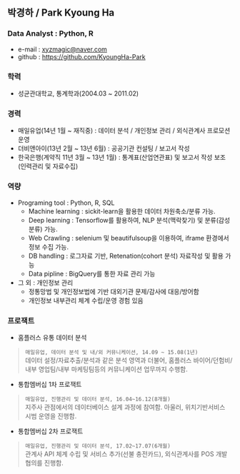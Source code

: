 ## 박경하 / Park Kyoung Ha
<!-- <img alt="깃헙 프로필 사진" src="https://avatars0.githubusercontent.com/u/31813225?s=460&v=4" width="200"> -->

### Data Analyst : Python, R
+ e-mail : xyzmagic@naver.com 
+ github : https://github.com/KyoungHa-Park

### 학력
+ 성균관대학교, 통계학과(2004.03 ~ 2011.02)

### 경력 
+ 매일유업(14년 1월 ~ 재직중) :  데이터 분석 / 개인정보 관리 / 외식관계사 프로모션 운영
+ 더비앤아이(13년 2월 ~ 13년 6월) :  공공기관 컨설팅 / 보고서 작성
+ 한국은행(계약직  11년 3월 ~ 13년 1월) : 통계표(산업연관표) 및 보고서 작성 보조(인력관리 및 자료수집)

### 역량
+ Programing tool : Python, R, SQL
  + Machine learning : sickit-learn을 활용한 데이터 차원축소/분류 가능.
  + Deep learning : Tensorflow를 활용하여, NLP 분석(맥락찾기) 및 분류(감성분류) 가능.
  + Web Crawling : selenium 및 beautifulsoup을 이용하여, iframe 환경에서 정보 수집 가능.
  + DB handling : 로그자료 기반, Retenation(cohort 분석) 자료작성 및 활용 가능
  + Data pipline : BigQuery를 통한 자료 관리 가능
+ 그 외 : 개인정보 관리
  + 정통망법 및 개인정보법에 기반 대외기관 문제/감사에 대응/방어함
  + 개인정보 내부관리 체계 수립/운영 경험 있음

### 프로잭트
+ 홈플러스 유통 데이터 분석

 > `매일유업, 데이터 분석 및 내/외 커뮤니케이션, 14.09 ~ 15.08(1년) `   
 > 데이터 설정/자료추출/분석과 같은 분석 영역과 더불어, 홈플러스 바이어/던험비/내부 영업팀/내부 마케팅팀등의 커뮤니케이션 업무까지 수행함.

+ 통합멤버십 1차 프로잭트

 > `매일유업, 진행관리 및 데이터 분석, 16.04~16.12(8개월)`   
 > 지주사 관점에서의 데이터베이스 설계 과정에 참여함. 아울러, 위치기반서비스 시범 운영을 진행함.

+ 통합멤버십 2차 프로잭트

 > `매일유업, 진행관리 및 데이터 분석, 17.02~17.07(6개월)`   
 > 관계사 API 체계 수립 및 서비스 추가(선불 충전카드), 외식관계사를 POS 개발 협의를 진행함.



